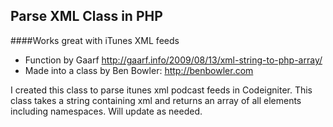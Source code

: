 ## Parse XML Class in PHP

####Works great with iTunes XML feeds

 * Function by Gaarf http://gaarf.info/2009/08/13/xml-string-to-php-array/
 * Made into a class by Ben Bowler: http://benbowler.com

I created this class to parse itunes xml podcast feeds in Codeigniter. This class takes a string containing xml and returns an array of all elements including namespaces. Will update as needed.
